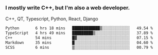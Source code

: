 <h3>I mostly write C++, but I'm also a web developer.</h3>
<p>C++, QT, Typescript, Python, React, Django</p>

<!--START_SECTION:waka-->

```txt
Python       6 hrs 18 mins   ████████████▒░░░░░░░░░░░░   49.54 %
TypeScript   4 hrs 49 mins   █████████▒░░░░░░░░░░░░░░░   37.89 %
C++          54 mins         █▓░░░░░░░░░░░░░░░░░░░░░░░   07.15 %
Markdown     35 mins         █░░░░░░░░░░░░░░░░░░░░░░░░   04.60 %
SCSS         6 mins          ▒░░░░░░░░░░░░░░░░░░░░░░░░   00.79 %
```

<!--END_SECTION:waka-->
